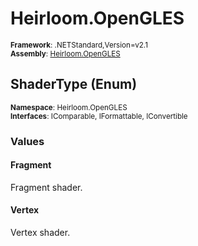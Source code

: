 # Heirloom.OpenGLES

<small>**Framework**: .NETStandard,Version=v2.1</small>  
<small>**Assembly**: [Heirloom.OpenGLES](../heirloom.opengles/heirloom.opengles.md)</small>  

## ShaderType (Enum)
<small>**Namespace**: Heirloom.OpenGLES</sub></small>  
<small>**Interfaces**: IComparable, IFormattable, IConvertible</small>  

### Values

#### Fragment
<member name="F:Heirloom.OpenGLES.ShaderType.Fragment">
  <summary>
            Fragment shader.
            </summary>
</member>

#### Vertex
<member name="F:Heirloom.OpenGLES.ShaderType.Vertex">
  <summary>
            Vertex shader.
            </summary>
</member>

